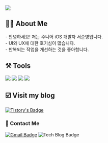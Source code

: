 <img src="https://capsule-render.vercel.app/api?type=waving&color=0:a82da8,100:da8f00&height=230&section=header&text=JunYoungSeo&fontAlign=70&fontAlignY=40&fontSize=60&fontColor=ffffff" />

<h2>🧑‍💻 About Me</h2>
<div> - 안녕하세요! 저는 주니어 iOS 개발자 서준영입니다. </div>
<div> - UI와 UX에 대한 호기심이 많습니다.</div>
<div> - 반복되는 작업을 개선하는 것을 좋아합니다.</div>

<h2>⚒️ Tools</h2>
<div>
	<img src="https://img.shields.io/badge/Visual%20Studio%20Code-007ACC?style=flat&logo=VisualStudioCode&logoColor=white" />
  <img src="https://img.shields.io/badge/Xcode-147EFB?style=flat&logo=xcode&logoColor=white" />
	<img src="https://img.shields.io/badge/Notion-000000?style=flat&logo=notion&logoColor=white" />
	<img src="https://img.shields.io/badge/GitHub-181717?style=flat&logo=GitHub&logoColor=white" />
</div>

<h2>☑️ Visit my blog</h2>

[![Tistory's Badge](https://github-readme-tistory-card.vercel.app/api/badge?name=개발하는동글:]&theme={insert_theme})](https://dong-gle-ha-da.tistory.com/)


  <h3>👋 Contact Me</h3>
  
  [![Gmail Badge](https://img.shields.io/badge/Gmail-d14836?style=flat-square&logo=Gmail&logoColor=white&link=mailto:ghddns34@@gmail.com)](mailto:ghddns34@gmail.com)
  ![Tech Blog Badge](https://img.shields.io/github/followers/dongglehada?style=social)
